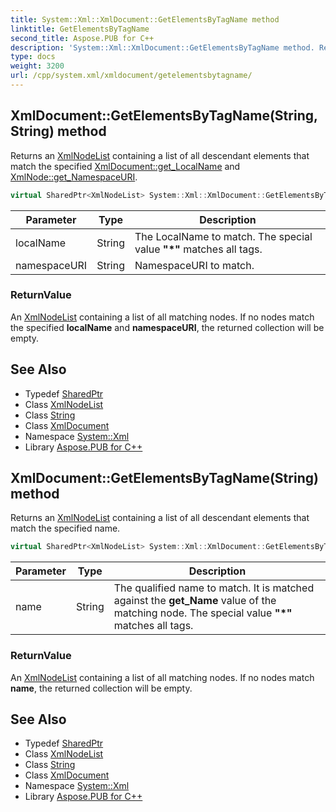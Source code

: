 ```yaml
---
title: System::Xml::XmlDocument::GetElementsByTagName method
linktitle: GetElementsByTagName
second_title: Aspose.PUB for C++
description: 'System::Xml::XmlDocument::GetElementsByTagName method. Returns an XmlNodeList containing a list of all descendant elements that match the specified XmlDocument::get_LocalName and XmlNode::get_NamespaceURI in C++.'
type: docs
weight: 3200
url: /cpp/system.xml/xmldocument/getelementsbytagname/
---
```

## XmlDocument::GetElementsByTagName(String, String) method


Returns an [XmlNodeList](../../xmlnodelist/) containing a list of all descendant elements that match the specified [XmlDocument::get_LocalName](../get_localname/) and [XmlNode::get_NamespaceURI](../../xmlnode/get_namespaceuri/).

```cpp
virtual SharedPtr<XmlNodeList> System::Xml::XmlDocument::GetElementsByTagName(String localName, String namespaceURI)
```


| Parameter | Type | Description |
| --- | --- | --- |
| localName | String | The LocalName to match. The special value **"*"** matches all tags. |
| namespaceURI | String | NamespaceURI to match. |

### ReturnValue

An [XmlNodeList](../../xmlnodelist/) containing a list of all matching nodes. If no nodes match the specified **localName** and **namespaceURI**, the returned collection will be empty.

## See Also

* Typedef [SharedPtr](../../../system/sharedptr/)
* Class [XmlNodeList](../../xmlnodelist/)
* Class [String](../../../system/string/)
* Class [XmlDocument](../)
* Namespace [System::Xml](../../)
* Library [Aspose.PUB for C++](../../../)
## XmlDocument::GetElementsByTagName(String) method


Returns an [XmlNodeList](../../xmlnodelist/) containing a list of all descendant elements that match the specified name.

```cpp
virtual SharedPtr<XmlNodeList> System::Xml::XmlDocument::GetElementsByTagName(String name)
```


| Parameter | Type | Description |
| --- | --- | --- |
| name | String | The qualified name to match. It is matched against the **get_Name** value of the matching node. The special value **"*"** matches all tags. |

### ReturnValue

An [XmlNodeList](../../xmlnodelist/) containing a list of all matching nodes. If no nodes match **name**, the returned collection will be empty.

## See Also

* Typedef [SharedPtr](../../../system/sharedptr/)
* Class [XmlNodeList](../../xmlnodelist/)
* Class [String](../../../system/string/)
* Class [XmlDocument](../)
* Namespace [System::Xml](../../)
* Library [Aspose.PUB for C++](../../../)
